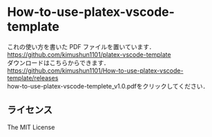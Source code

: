 # How-to-use-platex-vscode-template

これの使い方を書いた PDF ファイルを置いています．  
https://github.com/kimushun1101/platex-vscode-template  
ダウンロードはこちらからできます．  
https://github.com/kimushun1101/How-to-use-platex-vscode-template/releases  
how-to-use-platex-vscode-templete_v1.0.pdfをクリックしてください．

## ライセンス
The MIT License
